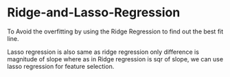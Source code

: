 # Ridge-and-Lasso-Regression

To Avoid the overfitting by using the Ridge Regression to find out the best fit line.

Lasso regression is also same as ridge regression only difference is magnitude of slope where as in Ridge regression is sqr of slope,
we can use lasso regression for feature selection. 
